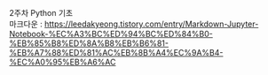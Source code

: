2주차 Python 기초\
마크다운 : https://leedakyeong.tistory.com/entry/Markdown-Jupyter-Notebook-%EC%A3%BC%ED%94%BC%ED%84%B0-%EB%85%B8%ED%8A%B8%EB%B6%81-%EB%A7%88%ED%81%AC%EB%8B%A4%EC%9A%B4-%EC%A0%95%EB%A6%AC
